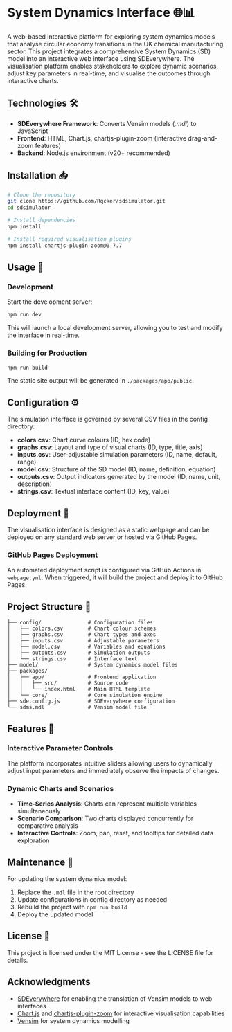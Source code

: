 # System Dynamics Interface 🌐📊

A web-based interactive platform for exploring system dynamics models that analyse circular economy transitions in the UK chemical manufacturing sector. This project integrates a comprehensive System Dynamics (SD) model into an interactive web interface using SDEverywhere. The visualisation platform enables stakeholders to explore dynamic scenarios, adjust key parameters in real-time, and visualise the outcomes through interactive charts.

## Technologies 🛠️

- **SDEverywhere Framework**: Converts Vensim models (*.mdl*) to JavaScript
- **Frontend**: HTML, Chart.js, chartjs-plugin-zoom (interactive drag-and-zoom features)
- **Backend**: Node.js environment (v20+ recommended)

## Installation 📥

```bash
# Clone the repository
git clone https://github.com/Rqcker/sdsimulator.git
cd sdsimulator

# Install dependencies
npm install

# Install required visualisation plugins
npm install chartjs-plugin-zoom@0.7.7
```

## Usage 🚀

### Development

Start the development server:

```bash
npm run dev
```

This will launch a local development server, allowing you to test and modify the interface in real-time.

### Building for Production

```bash
npm run build
```

The static site output will be generated in `./packages/app/public`.

## Configuration ⚙️

The simulation interface is governed by several CSV files in the config directory:

- **colors.csv**: Chart curve colours (ID, hex code)
- **graphs.csv**: Layout and type of visual charts (ID, type, title, axis)
- **inputs.csv**: User-adjustable simulation parameters (ID, name, default, range)
- **model.csv**: Structure of the SD model (ID, name, definition, equation)
- **outputs.csv**: Output indicators generated by the model (ID, name, unit, description)
- **strings.csv**: Textual interface content (ID, key, value)

## Deployment 🚀

The visualisation interface is designed as a static webpage and can be deployed on any standard web server or hosted via GitHub Pages.

### GitHub Pages Deployment

An automated deployment script is configured via GitHub Actions in `webpage.yml`. When triggered, it will build the project and deploy it to GitHub Pages.

## Project Structure 📁

```
├── config/               # Configuration files
│   ├── colors.csv        # Chart colour schemes
│   ├── graphs.csv        # Chart types and axes
│   ├── inputs.csv        # Adjustable parameters
│   ├── model.csv         # Variables and equations
│   ├── outputs.csv       # Simulation outputs
│   └── strings.csv       # Interface text
├── model/                # System dynamics model files
├── packages/
│   ├── app/              # Frontend application
│   │   ├── src/          # Source code
│   │   └── index.html    # Main HTML template
│   └── core/             # Core simulation engine
├── sde.config.js         # SDEverywhere configuration
└── sdms.mdl              # Vensim model file
```

## Features 🌟

### Interactive Parameter Controls

The platform incorporates intuitive sliders allowing users to dynamically adjust input parameters and immediately observe the impacts of changes.

### Dynamic Charts and Scenarios

- **Time-Series Analysis**: Charts can represent multiple variables simultaneously
- **Scenario Comparison**: Two charts displayed concurrently for comparative analysis
- **Interactive Controls**: Zoom, pan, reset, and tooltips for detailed data exploration

## Maintenance 🔧

For updating the system dynamics model:

1. Replace the `.mdl` file in the root directory
2. Update configurations in config directory as needed
3. Rebuild the project with `npm run build`
4. Deploy the updated model


## License 📄

This project is licensed under the MIT License - see the LICENSE file for details.

## Acknowledgments

- [SDEverywhere](https://github.com/climateinteractive/SDEverywhere) for enabling the translation of Vensim models to web interfaces
- [Chart.js](https://github.com/chartjs) and [chartjs-plugin-zoom](https://github.com/chartjs/chartjs-plugin-zoom) for interactive visualisation capabilities
- [Vensim](https://vensim.com/) for system dynamics modelling